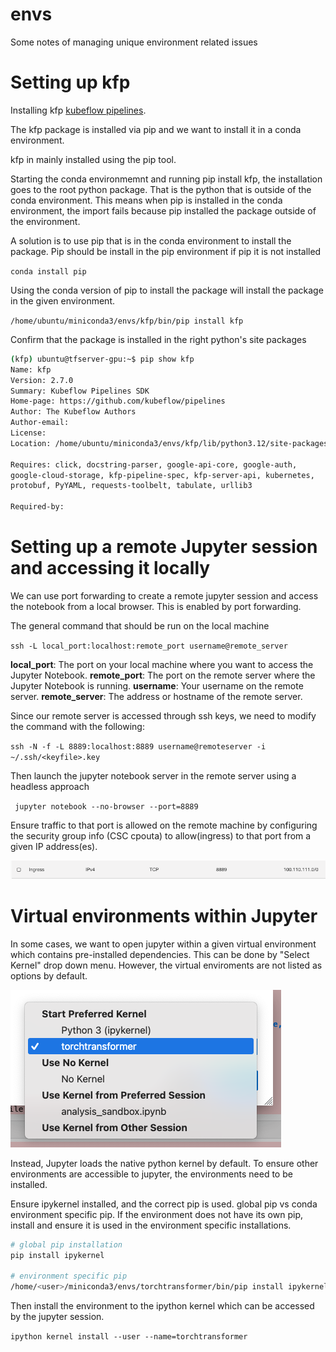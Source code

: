# envs
Some notes of managing unique environment related issues

# Setting up kfp

Installing kfp [kubeflow pipelines](https://www.kubeflow.org/).

The kfp package is installed via pip and we want to install it in a
conda environment.

kfp in mainly installed using the pip tool.

Starting the conda environmemnt and running pip install kfp, the
installation goes to the root python package. That is the python that
is outside of the conda environment. This means when pip is installed
in the conda environment, the import fails because pip installed the
package outside of the environment.

A solution is to use pip that is in the conda environment to install
the package. Pip should be install in the pip environment if pip it is
not installed

`conda install pip`

Using the conda version of pip to install the package will install the
package in the given environment.

`/home/ubuntu/miniconda3/envs/kfp/bin/pip install kfp`

Confirm that the package is installed in the right python's site packages

```bash
(kfp) ubuntu@tfserver-gpu:~$ pip show kfp
Name: kfp
Version: 2.7.0
Summary: Kubeflow Pipelines SDK
Home-page: https://github.com/kubeflow/pipelines
Author: The Kubeflow Authors
Author-email: 
License: 
Location: /home/ubuntu/miniconda3/envs/kfp/lib/python3.12/site-packages

Requires: click, docstring-parser, google-api-core, google-auth,
google-cloud-storage, kfp-pipeline-spec, kfp-server-api, kubernetes,
protobuf, PyYAML, requests-toolbelt, tabulate, urllib3

Required-by:
```

# Setting up a remote Jupyter session and accessing it locally

We can use port forwarding to create a remote jupyter session and
access the notebook from a local browser. This is enabled by port
forwarding.

The general command that should be run on the local machine

`ssh -L local_port:localhost:remote_port username@remote_server`

**local_port**: The port on your local machine where you want to access the Jupyter Notebook.
**remote_port**: The port on the remote server where the Jupyter Notebook is running.
**username**: Your username on the remote server.
**remote_server**: The address or hostname of the remote server.

Since our remote server is accessed through ssh keys, we need to
modify the command with the following:

`ssh -N -f -L 8889:localhost:8889 username@remoteserver -i ~/.ssh/<keyfile>.key`

Then launch the jupyter notebook server in the remote server using a
headless approach

` jupyter notebook --no-browser --port=8889`

Ensure traffic to that port is allowed on the remote machine by
configuring the security group info (CSC cpouta) to allow(ingress) to
that port from a given IP address(es).

![configuring ssh traffic ingress through port 8889](./images/ingress_setting.png)

# Virtual environments within Jupyter

In some cases, we want to open jupyter within a given virtual
environment which contains pre-installed dependencies. This can be
done by "Select Kernel" drop down menu. However, the virtual
enviroments are not listed as options by default.

![Selecting different kernel in jupyter session](./images/jupyter_environments.png)

Instead, Jupyter loads the native python kernel by default. To ensure
other environments are accessible to jupyter, the environments need to
be installed.

Ensure ipykernel installed, and the correct pip is used. global pip vs
conda environment specific pip. If the environment does not have its
own pip, install and ensure it is used in the environment specific
installations.

```bash
# global pip installation
pip install ipykernel 

# environment specific pip
/home/<user>/miniconda3/envs/torchtransformer/bin/pip install ipykernel
```

Then install the environment to the ipython kernel which can be
accessed by the jupyter session.

`ipython kernel install --user --name=torchtransformer`